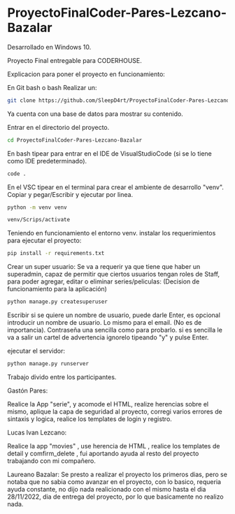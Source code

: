 # ProyectoFinalCoder-Pares-Lezcano-Bazalar

Desarrollado en Windows 10.

Proyecto Final entregable para CODERHOUSE.


Explicacion para poner el proyecto en funcionamiento:

En Git bash o bash
Realizar un:
```bash
git clone https://github.com/SleepD4rt/ProyectoFinalCoder-Pares-Lezcano-Bazalar.git
```
Ya cuenta con una base de datos para mostrar su contenido. 

Entrar en el directorio del proyecto.

```bash
cd ProyectoFinalCoder-Pares-Lezcano-Bazalar
```
En bash tipear para entrar en el IDE de VisualStudioCode (si se lo tiene como IDE predeterminado).

```bash
code .
```

En el VSC tipear en el terminal para crear el ambiente de desarrollo "venv".
Copiar y pegar/Escribir y ejecutar por linea.
```bash
python -m venv venv

venv/Scrips/activate
```
Teniendo en funcionamiento el entorno venv.
instalar los requerimientos para ejecutar el proyecto:
```bash
pip install -r requirements.txt
```


Crear un super usuario:
Se va a requerir ya que tiene que haber un superadmin, capaz de permitir que ciertos usuarios tengan roles de Staff, para poder agregar, editar o eliminar series/peliculas: (Decision de funcionamiento para la aplicación)
```bash
python manage.py createsuperuser
```

Escribir si se quiere un nombre de usuario, puede darle Enter, es opcional introducir un nombre de usuario. Lo mismo para el email. (No es de importancia).
Contraseña una sencilla como para probarlo. si es sencilla le va a salir un cartel de advertencia ignorelo tipeando "y" y pulse Enter.

ejecutar el servidor:

```bash
python manage.py runserver
```



Trabajo divido entre los participantes.

Gastón Pares:

Realice la App "serie", y acomode el HTML, realize herencias sobre el mismo, aplique la capa de seguridad al proyecto, corregi varios errores de sintaxis y logica, realice los templates de login y registro.

Lucas Ivan Lezcano:

Realice la app "movies" , use herencia de HTML , realice los templates de detail y comfirm_delete , fui aportando ayuda al resto del proyecto trabajando con mi compañero.


Laureano Bazalar:
Se presto a realizar el proyecto los primeros dias, pero se notaba que no sabia como avanzar en el proyecto, con lo basico, requeria ayuda constante, no dijo nada realicionado con el mismo hasta el dia 28/11/2022, dia de entrega del proyecto, por lo que basicamente no realizo nada. 

